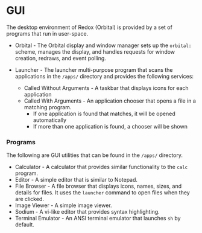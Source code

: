 # GUI

The desktop environment of Redox (Orbital) is provided by a set of programs that run in user-space.

- Orbital - The Orbital display and window manager sets up the `orbital:` scheme, manages the display, and handles requests for window creation, redraws, and event polling.
- Launcher - The launcher multi-purpose program that scans the applications in the `/apps/` directory and provides the following services:

    - Called Without Arguments - A taskbar that displays icons for each application
    - Called With Arguments - An application chooser that opens a file in a matching program.
      - If one application is found that matches, it will be opened automatically
      - If more than one application is found, a chooser will be shown

### Programs

The following are GUI utilities that can be found in the `/apps/` directory.

- Calculator - A calculator that provides similar functionality to the `calc` program.
- Editor - A simple editor that is similar to Notepad.
- File Browser - A file browser that displays icons, names, sizes, and details for files. It uses the `launcher` command to open files when they are clicked.
- Image Viewer - A simple image viewer.
- Sodium - A vi-like editor that provides syntax highlighting.
- Terminal Emulator - An ANSI terminal emulator that launches `sh` by default.
